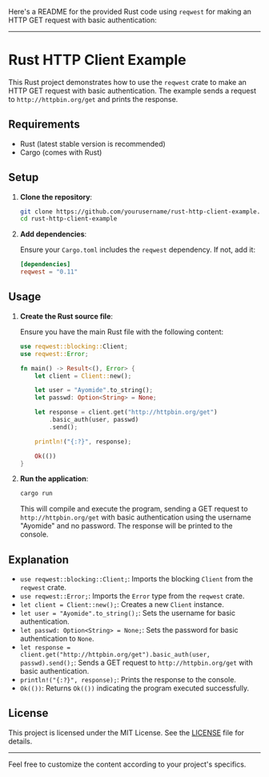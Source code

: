 Here's a README for the provided Rust code using `reqwest` for making an HTTP GET request with basic authentication:

---

# Rust HTTP Client Example

This Rust project demonstrates how to use the `reqwest` crate to make an HTTP GET request with basic authentication. The example sends a request to `http://httpbin.org/get` and prints the response.

## Requirements

- Rust (latest stable version is recommended)
- Cargo (comes with Rust)

## Setup

1. **Clone the repository**:

   ```sh
   git clone https://github.com/yourusername/rust-http-client-example.git
   cd rust-http-client-example
   ```

2. **Add dependencies**:

   Ensure your `Cargo.toml` includes the `reqwest` dependency. If not, add it:

   ```toml
   [dependencies]
   reqwest = "0.11"
   ```

## Usage

1. **Create the Rust source file**:

   Ensure you have the main Rust file with the following content:

   ```rust
   use reqwest::blocking::Client;
   use reqwest::Error;

   fn main() -> Result<(), Error> {
       let client = Client::new();

       let user = "Ayomide".to_string();
       let passwd: Option<String> = None;

       let response = client.get("http://httpbin.org/get")
           .basic_auth(user, passwd)
           .send();

       println!("{:?}", response);

       Ok(())
   }
   ```

2. **Run the application**:

   ```sh
   cargo run
   ```

   This will compile and execute the program, sending a GET request to `http://httpbin.org/get` with basic authentication using the username "Ayomide" and no password. The response will be printed to the console.

## Explanation

- `use reqwest::blocking::Client;`: Imports the blocking `Client` from the `reqwest` crate.
- `use reqwest::Error;`: Imports the `Error` type from the `reqwest` crate.
- `let client = Client::new();`: Creates a new `Client` instance.
- `let user = "Ayomide".to_string();`: Sets the username for basic authentication.
- `let passwd: Option<String> = None;`: Sets the password for basic authentication to `None`.
- `let response = client.get("http://httpbin.org/get").basic_auth(user, passwd).send();`: Sends a GET request to `http://httpbin.org/get` with basic authentication.
- `println!("{:?}", response);`: Prints the response to the console.
- `Ok(())`: Returns `Ok(())` indicating the program executed successfully.

## License

This project is licensed under the MIT License. See the [LICENSE](LICENSE) file for details.

---

Feel free to customize the content according to your project's specifics.